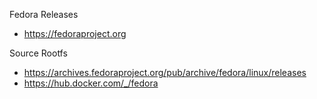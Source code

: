 Fedora Releases
- https://fedoraproject.org

Source Rootfs
- https://archives.fedoraproject.org/pub/archive/fedora/linux/releases
- https://hub.docker.com/_/fedora
